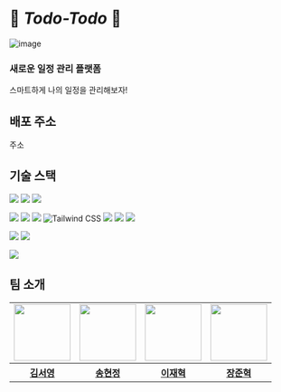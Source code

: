 # 🖤 _Todo-Todo_ 🩷

![image](https://github.com/Sprint-Part3-14Team/14team-project/assets/162143999/d0c36618-cb55-46b1-afa0-f52f4cac95a6)

### 새로운 일정 관리 플랫폼

스마트하게 나의 일정을 관리해보자!

## 배포 주소

주소

## 기술 스택

<img src="https://img.shields.io/badge/GitHub-181717?style=for-the-badge&logo=GitHub&logoColor=white" /> <img src="https://img.shields.io/badge/Discord-5B61EE?style=for-the-badge&logo=Discord&logoColor=white" /> <img src="https://img.shields.io/badge/Notion-000000?style=for-the-badge&logo=Notion&logoColor=white">

<img src="https://img.shields.io/badge/React-61DAFB?style=for-the-badge&logo=React&logoColor=white"> <img src="https://img.shields.io/badge/TypeScript-3178C6?style=for-the-badge&logo=TypeScript&logoColor=white"> <img src="https://img.shields.io/badge/Next.js-000000?style=for-the-badge&logo=Next.js&logoColor=white"> <img alt="Tailwind CSS" src ="https://img.shields.io/badge/Tailwind_CSS-06B6D4.svg?&style=for-the-badge&logo=tailwindcss&logoColor=white"/> <img src="https://img.shields.io/badge/react--hook--form-663399?style=for-the-badge&logo=react&logoColor=white"> <img src="https://img.shields.io/badge/pnpm-yellow?style=for-the-badge&logo=pnpm&logoColor=white"/> <img src="https://img.shields.io/badge/shadcn%2Fui-000000?style=for-the-badge&logo=shadcnui&logoColor=white" />

<img src="https://img.shields.io/badge/eslint-4B32C3?style=for-the-badge&logo=eslint&logoColor=white"> <img src="https://img.shields.io/badge/prettier-F7B93E?style=for-the-badge&logo=prettier&logoColor=white">

<img src="https://img.shields.io/badge/Netlify-00C7B7?style=for-the-badge&logo=netlify&logoColor=white" />

## 팀 소개

<table align="center">
    <tbody>
        <tr>
            <td>
                <a href="https://github.com/ssseeo0">
                    <img src="https://avatars.githubusercontent.com/ssseeo0" width="100" height="100"/>
                </a>
            </td>
            <td>
                <a href="https://github.com/Haze-S">
                    <img src="https://avatars.githubusercontent.com/Haze-S" width="100" height="100"/>
                </a>  
            </td>
            <td>
                <a href="https://github.com/JHmeatschool">
                    <img src="https://avatars.githubusercontent.com/JHmeatschool" width="100px" height="100px"/>
                </a>
            </td>
            <td>
                <a href="https://github.com/CitrusSoda">
                    <img src="https://avatars.githubusercontent.com/CitrusSoda" width="100px" height="100px"/>
                </a>  
            </td>
        </tr>
        <tr>
            <th>
                <a href="https://github.com/ssseeo0">김서영</a>
            </th>
            <th>
                <a href="https://github.com/Haze-S">송현정</a>
            </th>
            <th>
                <a href="https://github.com/JHmeatschool">이재혁</a>
            </th>
            <th>
                <a href="https://github.com/CitrusSoda">장준혁</a>
            </th>
        </tr>
    </tbody>
</table>
